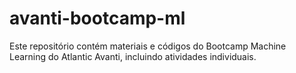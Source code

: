 # avanti-bootcamp-ml
Este repositório contém materiais e códigos do Bootcamp Machine Learning do Atlantic Avanti, incluindo atividades individuais.

